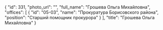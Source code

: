 {
    "id": 331,
    "photo_url": "",
    "full_name": "Грошева Ольга Михайловна",
    "offices": [
        {
            "id": "05-03",
            "name": "Прокуратура Борисовского района",
            "position": "Старший помощник прокурора"
        }
    ],
    "title": "Грошева Ольга Михайловна"
}